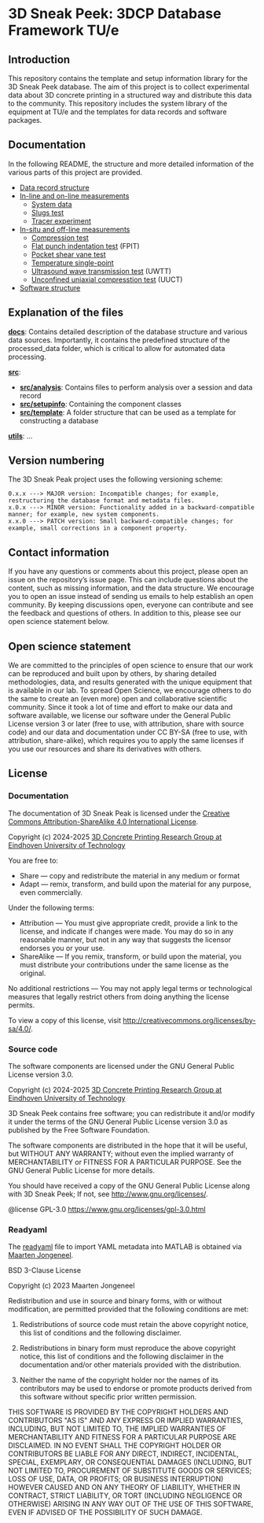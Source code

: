# 3D Sneak Peek: 3DCP Database Framework TU/e

## Introduction 

This repository contains the template and setup information library for the 3D Sneak Peek database. The aim of this project is to collect experimental data about 3D concrete printing in a structured way and distribute this data to the community. This repository includes the system library of the equipment at TU/e and the templates for data records and software packages.

## Documentation

In the following README, the structure and more detailed information of the various parts of this project are provided. 

- [Data record structure](docs/data_record_structure.md)
- [In-line and on-line measurements](docs/inline_online_measurements/index.md)
    - [System data](docs/inline_online_measurements/system_data.md)
    - [Slugs test](docs/inline_online_measurements/slugs_test.md)
    - [Tracer experiment](docs/inline_online_measurements/tracer_experiment.md)
- [In-situ and off-line measurements](docs/insitu_offline_measurements/index.md)
    - [Compression test](docs/insitu_offline_measurements/compression_test.md)
    - [Flat punch indentation test](docs/insitu_offline_measurements/flat_punch_indentation_test.md) (FPIT)
    - [Pocket shear vane test](docs/insitu_offline_measurements/pocket_shear_vane_test.md)
    - [Temperature single-point](docs/insitu_offline_measurements/temperature_point.md)
    - [Ultrasound wave transmission test](docs/insitu_offline_measurements/ultrasonic_wave_transmission_test.md) (UWTT)
    - [Unconfined uniaxial compresstion test](docs/insitu_offline_measurements/unconfined_uniaxial_compression_test.md) (UUCT)
- [Software structure](docs/software.md)

## Explanation of the files

[**docs**](docs): Contains detailed description of the database structure and various data sources. Importantly, it contains the predefined structure of the processed_data folder, which is critical to allow for automated data processing.

[**src**](src): 
- [**src/analysis**](src/analysis): Contains files to perform analysis over a session and data record
- [**src/setupinfo**](src/setupinfo): Containing the component classes
- [**src/template**](src/template): A folder structure that can be used as a template for constructing a database

[**utils**](utils): ...

## Version numbering

The 3D Sneak Peak project uses the following versioning scheme: 

```
0.x.x ---> MAJOR version: Incompatible changes; for example, restructuring the database format and metadata files.
x.0.x ---> MINOR version: Functionality added in a backward-compatible manner; for example, new system components.
x.x.0 ---> PATCH version: Small backward-compatible changes; for example, small corrections in a component property.
```

## Contact information

If you have any questions or comments about this project, please open an issue on the repository’s issue page. This can include questions about the content, such as missing information, and the data structure. We encourage you to open an issue instead of sending us emails to help establish an open community. By keeping discussions open, everyone can contribute and see the feedback and questions of others. In addition to this, please see our open science statement below.

## Open science statement

We are committed to the principles of open science to ensure that our work can be reproduced and built upon by others, by sharing detailed methodologies, data, and results generated with the unique equipment that is available in our lab. To spread Open Science, we encourage others to do the same to create an (even more) open and collaborative scientific community. 
Since it took a lot of time and effort to make our data and software available, we license our software under the General Public License version 3 or later (free to use, with attribution, share with source code) and our data and documentation under CC BY-SA (free to use, with attribution, share-alike), which requires you to apply the same licenses if you use our resources and share its derivatives with others.

## License

### Documentation

The documentation of 3D Sneak Peak is licensed under the [Creative Commons Attribution-ShareAlike 4.0 International License][cc-by-sa].

Copyright (c) 2024-2025 [3D Concrete Printing Research Group at Eindhoven University of Technology](https://www.tue.nl/en/research/research-groups/structural-engineering-and-design/3d-concrete-printing)

You are free to:
- Share — copy and redistribute the material in any medium or format
- Adapt — remix, transform, and build upon the material for any purpose, even commercially.

Under the following terms:
- Attribution — You must give appropriate credit, provide a link to the license, and indicate if changes were made. You may do so in any reasonable manner, but not in any way that suggests the licensor endorses you or your use.
- ShareAlike — If you remix, transform, or build upon the material, you must distribute your contributions under the same license as the original.

No additional restrictions — You may not apply legal terms or technological measures that legally restrict others from doing anything the license permits.

To view a copy of this license, visit <http://creativecommons.org/licenses/by-sa/4.0/>.

### Source code

The software components are licensed under the GNU General Public License version 3.0.

Copyright (c) 2024-2025 [3D Concrete Printing Research Group at Eindhoven University of Technology](https://www.tue.nl/en/research/research-groups/structural-engineering-and-design/3d-concrete-printing)

3D Sneak Peek contains free software; you can redistribute it and/or modify it under the terms of the GNU General Public License version 3.0 as published by the Free Software Foundation. 

The software components are distributed in the hope that it will be useful, but WITHOUT ANY WARRANTY; without even the implied warranty of MERCHANTABILITY or FITNESS FOR A PARTICULAR PURPOSE. See the GNU General Public License for more details.

You should have received a copy of the GNU General Public License along with 3D Sneak Peek; If not, see <http://www.gnu.org/licenses/>.

@license GPL-3.0 <https://www.gnu.org/licenses/gpl-3.0.html>

### Readyaml

The [readyaml](src/analysis/readyaml.m) file to import YAML metadata into MATLAB is obtained via [Maarten Jongeneel](https://github.com/MaartenJongeneel/readyaml). 

BSD 3-Clause License

Copyright (c) 2023 Maarten Jongeneel

Redistribution and use in source and binary forms, with or without modification, are permitted provided that the following conditions are met:

1. Redistributions of source code must retain the above copyright notice, this list of conditions and the following disclaimer.

2. Redistributions in binary form must reproduce the above copyright notice, this list of conditions and the following disclaimer in the documentation and/or other materials provided with the distribution.

3. Neither the name of the copyright holder nor the names of its contributors may be used to endorse or promote products derived from this software without specific prior written permission.

THIS SOFTWARE IS PROVIDED BY THE COPYRIGHT HOLDERS AND CONTRIBUTORS "AS IS" AND ANY EXPRESS OR IMPLIED WARRANTIES, INCLUDING, BUT NOT LIMITED TO, THE IMPLIED WARRANTIES OF MERCHANTABILITY AND FITNESS FOR A PARTICULAR PURPOSE ARE DISCLAIMED. IN NO EVENT SHALL THE COPYRIGHT HOLDER OR CONTRIBUTORS BE LIABLE FOR ANY DIRECT, INDIRECT, INCIDENTAL, SPECIAL, EXEMPLARY, OR CONSEQUENTIAL DAMAGES (INCLUDING, BUT NOT LIMITED TO, PROCUREMENT OF SUBSTITUTE GOODS OR SERVICES; LOSS OF USE, DATA, OR PROFITS; OR BUSINESS INTERRUPTION) HOWEVER CAUSED AND ON ANY THEORY OF LIABILITY, WHETHER IN CONTRACT, STRICT LIABILITY, OR TORT (INCLUDING NEGLIGENCE OR OTHERWISE) ARISING IN ANY WAY OUT OF THE USE OF THIS SOFTWARE, EVEN IF ADVISED OF THE POSSIBILITY OF SUCH DAMAGE.

[cc-by-sa]: http://creativecommons.org/licenses/by-sa/4.0/
[cc-by-sa-image]: https://licensebuttons.net/l/by-sa/4.0/88x31.png
[cc-by-sa-shield]: https://img.shields.io/badge/License-CC%20BY--SA%204.0-lightgrey.svg
